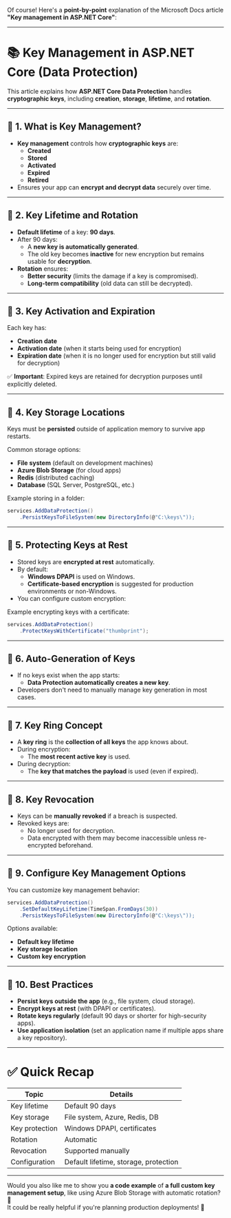 Of course! Here's a **point-by-point** explanation of the Microsoft Docs article **"Key management in ASP.NET Core"**:

---

# 📚 Key Management in ASP.NET Core (Data Protection)

This article explains how **ASP.NET Core Data Protection** handles **cryptographic keys**, including **creation**, **storage**, **lifetime**, and **rotation**.

---

## 🔹 1. **What is Key Management?**

- **Key management** controls how **cryptographic keys** are:
  - **Created**
  - **Stored**
  - **Activated**
  - **Expired**
  - **Retired**
- Ensures your app can **encrypt and decrypt data** securely over time.

---

## 🔹 2. **Key Lifetime and Rotation**

- **Default lifetime** of a key: **90 days**.
- After 90 days:
  - A **new key is automatically generated**.
  - The old key becomes **inactive** for new encryption but remains usable for **decryption**.
- **Rotation** ensures:
  - **Better security** (limits the damage if a key is compromised).
  - **Long-term compatibility** (old data can still be decrypted).

---

## 🔹 3. **Key Activation and Expiration**

Each key has:
- **Creation date**
- **Activation date** (when it starts being used for encryption)
- **Expiration date** (when it is no longer used for encryption but still valid for decryption)

✅ **Important**: Expired keys are retained for decryption purposes until explicitly deleted.

---

## 🔹 4. **Key Storage Locations**

Keys must be **persisted** outside of application memory to survive app restarts.

Common storage options:
- **File system** (default on development machines)
- **Azure Blob Storage** (for cloud apps)
- **Redis** (distributed caching)
- **Database** (SQL Server, PostgreSQL, etc.)

Example storing in a folder:

```csharp
services.AddDataProtection()
    .PersistKeysToFileSystem(new DirectoryInfo(@"C:\keys\"));
```

---

## 🔹 5. **Protecting Keys at Rest**

- Stored keys are **encrypted at rest** automatically.
- By default:
  - **Windows DPAPI** is used on Windows.
  - **Certificate-based encryption** is suggested for production environments or non-Windows.
- You can configure custom encryption:

Example encrypting keys with a certificate:

```csharp
services.AddDataProtection()
    .ProtectKeysWithCertificate("thumbprint");
```

---

## 🔹 6. **Auto-Generation of Keys**

- If no keys exist when the app starts:
  - **Data Protection automatically creates a new key**.
- Developers don't need to manually manage key generation in most cases.

---

## 🔹 7. **Key Ring Concept**

- A **key ring** is the **collection of all keys** the app knows about.
- During encryption:
  - The **most recent active key** is used.
- During decryption:
  - The **key that matches the payload** is used (even if expired).

---

## 🔹 8. **Key Revocation**

- Keys can be **manually revoked** if a breach is suspected.
- Revoked keys are:
  - No longer used for decryption.
  - Data encrypted with them may become inaccessible unless re-encrypted beforehand.

---

## 🔹 9. **Configure Key Management Options**

You can customize key management behavior:

```csharp
services.AddDataProtection()
    .SetDefaultKeyLifetime(TimeSpan.FromDays(30))
    .PersistKeysToFileSystem(new DirectoryInfo(@"C:\keys\"));
```

Options available:
- **Default key lifetime**
- **Key storage location**
- **Custom key encryption**

---

## 🔹 10. **Best Practices**

- **Persist keys outside the app** (e.g., file system, cloud storage).
- **Encrypt keys at rest** (with DPAPI or certificates).
- **Rotate keys regularly** (default 90 days or shorter for high-security apps).
- **Use application isolation** (set an application name if multiple apps share a key repository).

---

# ✅ Quick Recap

| Topic | Details |
|------|---------|
| Key lifetime | Default 90 days |
| Key storage | File system, Azure, Redis, DB |
| Key protection | Windows DPAPI, certificates |
| Rotation | Automatic |
| Revocation | Supported manually |
| Configuration | Default lifetime, storage, protection |

---

Would you also like me to show you **a code example** of **a full custom key management setup**, like using Azure Blob Storage with automatic rotation? 🚀  
It could be really helpful if you're planning production deployments! 🌟